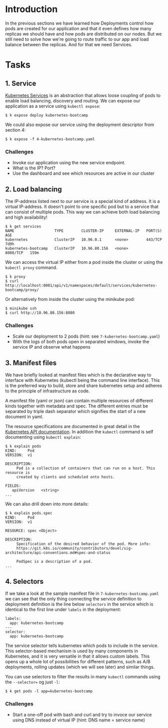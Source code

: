 # Introduction

In the previous sections we have learned how Deployments control how pods are created for our application and that it 
even defines how many replicas we should have and how pods are distributed on our nodes. 
But we still need to solve how we're going to route traffic to our app and load balance between the replicas. 
And for that we need Services.

# Tasks

## 1. Service

[Kubernetes Services](https://kubernetes.io/docs/concepts/services-networking/service/) is an abstraction that allows 
loose coupling of pods to enable load balancing, discovery and routing. 
We can expose our application as a service using `kubectl expose`:

```
$ k expose deploy kubernetes-bootcamp
```

We could also expose our service using the deployment descriptor from section 4:

```
$ k expose -f 4-kubernetes-bootcamp.yaml
```

### Challenges

* Invoke our application using the new service endpoint.
* What is the IP? Port?
* Use the dashboard and see which resources are active in our cluster

## 2. Load balancing

The IP-address listed next to our service is a special kind of address. It is a virtual IP-address. 
It doesn't point to one specific pod but to a service that can consist of multiple pods. 
This way we can achieve both load balancing and high availability!

```
$ k get services
NAME                  TYPE        CLUSTER-IP     EXTERNAL-IP   PORT(S)    AGE
kubernetes            ClusterIP   10.96.0.1      <none>        443/TCP    7d9h
kubernetes-bootcamp   ClusterIP   10.96.80.156   <none>        8080/TCP   159m
```

We can access the virtual IP either from a pod inside the cluster or using the `kubectl proxy` command.

```
$ k proxy
$ curl http://localhost:8001/api/v1/namespaces/default/services/kubernetes-bootcamp/proxy/
```

Or alternatively from inside the cluster using the minikube pod:

```
$ minikube ssh
$ curl http://10.96.80.156:8080
```

### Challenges

* Scale our deployment to 2 pods (hint: see `7-kubernetes-bootcamp.yaml`)
* With the logs of both pods open in separated windows, invoke the service IP and observe what happens

## 3. Manifest files

We have briefly looked at manifest files which is the declarative way to interface with Kubernetes (kubectl being the command line interface). 
This is the preferred way to build, store and share kubernetes setup and adheres to the principle of infrastructure as code.

A manifest file (yaml or json) can contain multiple resources of different kinds together with metadata and spec. 
The different entries must be separated by triple dash separator which signifies the start of a new document in yaml.

The resource specifications are documented in great detail in the [Kubernetes API documentation](https://kubernetes.io/docs/reference/generated/kubernetes-api/v1.17/). 
In addition the `kubectl` command is self documenting using `kubectl explain`:

```
$ k explain pods
KIND:     Pod
VERSION:  v1

DESCRIPTION:
     Pod is a collection of containers that can run on a host. This resource is
     created by clients and scheduled onto hosts.

FIELDS:
   apiVersion	<string>
...
```

We can also drill down into more details:

```
$ k explain pods.spec
KIND:     Pod
VERSION:  v1

RESOURCE: spec <Object>

DESCRIPTION:
     Specification of the desired behavior of the pod. More info:
     https://git.k8s.io/community/contributors/devel/sig-architecture/api-conventions.md#spec-and-status

     PodSpec is a description of a pod.
...
``` 

## 4. Selectors

If we take a look at the sample manifest file in `7-kubernetes-bootcamp.yaml` we can see that the only thing 
connecting the service definition to deployment definition is the line below `selectors` in the service which 
is identical to the first line under `labels` in the deployment:

```
labels:
  app: kubernetes-bootcamp
---
selector:
  app: kubernetes-bootcamp
```

The service selector tells kubernetes which pods to include in the service. This selector-based mechanism is used by 
many components in Kubernetes, and it is very versatile in that it allows custom labels. 
This opens up a whole lot of possibilities for different patterns, such as A/B deployments, 
rolling updates (which we will see later) and similar things.

You can use selectors to filter the results in many `kubectl` commands using the `--selector=` og just `-l`:

```
$ k get pods -l app=kubernetes-bootcamp
```

### Challenges

* Start a one-off pod with bash and curl and try to invoce our service using DNS instead of virtual IP (hint: DNS name = service name)
